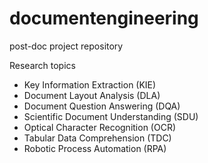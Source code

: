 # documentengineering
post-doc project repository

Research topics
  - Key Information Extraction (KIE)
  - Document Layout Analysis (DLA)
  - Document Question Answering (DQA)
  - Scientific Document Understanding (SDU)
  - Optical Character Recognition (OCR)
  - Tabular Data Comprehension (TDC)
  - Robotic Process Automation (RPA)


